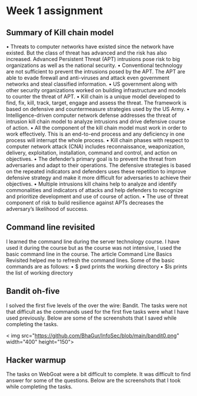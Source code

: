 # Week 1 assignment

## Summary of Kill chain model
•	Threats to computer networks have existed since the network have existed. But the class of threat has advanced and the risk has also increased. Advanced Persistent Threat (APT) intrusions pose risk to big organizations as well as the national security.
•	Conventional technology are not sufficient to prevent the intrusions posed by the APT. The APT are able to evade firewall and anti-viruses and attack even government networks and steal classified information.
•	US government along with other security organizations worked on building infrastructure and models to counter the threat of APT.
•	Kill chain is a unique model developed to find, fix, kill, track, target, engage and assess the threat. The framework is based on defensive and countermeasure strategies used by the US Army.
•	Intelligence-driven computer network defense addresses the threat of intrusion kill chain model to analyze intrusions and drive defensive course of action.
•	All the component of the kill chain model must work in order to work effectively. This is an end-to-end process and any deficiency in one process will interrupt the whole process.
•	Kill chain phases with respect to computer network attack (CNA) includes reconnaissance, weaponization, delivery, exploitation, installation, command and control, and action on objectives.
•	The defender’s primary goal is to prevent the threat from adversaries and adapt to their operations. The defensive strategies is based on the repeated indicators and defenders uses these repetition to improve defensive strategy and make it more difficult for adversaries to achieve their objectives.
•	Multiple intrusions kill chains help to analyze and identify commonalities and indicators of attacks and help defenders to recognize and prioritize development and use of course of action.
•	The use of threat component of risk to build resilience against APTs decreases the adversary’s likelihood of success.  

## Command line revisited
I learned the command line during the server technology course. I have used it during the course but as the course was not intensive, I used the basic command line in the course. The article Command Line Basics Revisited helped me to refresh the command lines.
Some of the basic commands are as follows:
•	$ pwd prints the working directory
•	$ls prints the list of working directory

## Bandit oh-five
I solved the first five levels of the over the wire: Bandit. The tasks were not that difficult as the commands used for the first five tasks were what I have used previously. Below are some of the screenshots that I saved while completing the tasks.

< img src="https://github.com/BhaGur/InfoSec/blob/main/bandit0.png" width="400" height="150"> 


## Hacker warmup
The tasks on WebGoat were a bit difficult to complete. It was difficult to find answer for some of the questions. Below are the screenshots that I took while completing the tasks.
